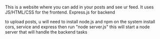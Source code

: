 This is a website where you can add in your posts and see ur feed.
It uses JS/HTML/CSS for the frontend.
Express.js for backend

to upload posts, u will need to install node.js and npm on the system
install cors, service and express
then run "node server.js"
this will start a node server that will handle the backend tasks
